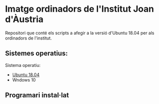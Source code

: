 # Imatge ordinadors de l'Institut Joan d'Àustria 
Repositori que conté els scripts a afegir a la versió d'Ubuntu 18.04 per als ordinadors de l'institut.

## Sistemes operatius:
Sistema operatiu: 
- [Ubuntu 18.04](http://releases.ubuntu.com/18.04/ubuntu-18.04-desktop-amd64.iso?_ga=2.169059809.1941629873.1529418305-1583782540.1529418305)
- Wndows 10

## Programari instal·lat


